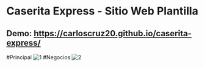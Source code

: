 # Caserita Express - Sitio Web Plantilla
## Demo:  https://carloscruz20.github.io/caserita-express/
#Principal
![1](https://user-images.githubusercontent.com/52470518/97087853-b6ea2800-15f2-11eb-8051-7c470fcfc293.png)
#Negocios
![2](https://user-images.githubusercontent.com/52470518/97087869-d3866000-15f2-11eb-833d-f780a1c03539.png)
